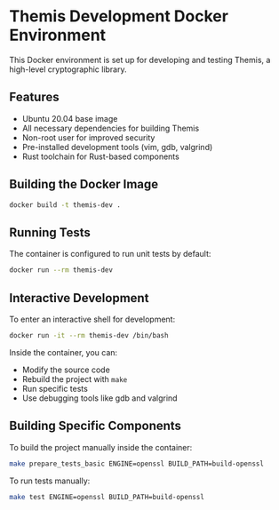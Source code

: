 # Themis Development Docker Environment

This Docker environment is set up for developing and testing Themis, a high-level cryptographic library.

## Features

- Ubuntu 20.04 base image
- All necessary dependencies for building Themis
- Non-root user for improved security
- Pre-installed development tools (vim, gdb, valgrind)
- Rust toolchain for Rust-based components

## Building the Docker Image

```bash
docker build -t themis-dev .
```

## Running Tests

The container is configured to run unit tests by default:

```bash
docker run --rm themis-dev
```

## Interactive Development

To enter an interactive shell for development:

```bash
docker run -it --rm themis-dev /bin/bash
```

Inside the container, you can:
- Modify the source code
- Rebuild the project with `make`
- Run specific tests
- Use debugging tools like gdb and valgrind

## Building Specific Components

To build the project manually inside the container:

```bash
make prepare_tests_basic ENGINE=openssl BUILD_PATH=build-openssl
```

To run tests manually:

```bash
make test ENGINE=openssl BUILD_PATH=build-openssl
```
